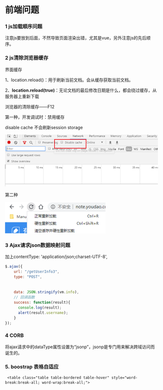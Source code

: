 # 前端问题

### 1 js加载顺序问题

注意js要放到后面，不然导致页面渲染出错，尤其是vue，另外注意js的先后顺序。



### 2 js清除浏览器缓存

界面缓存

1、location.reload()：用于刷新当前文档。会从缓存获取当前文档。

2、**location.reload(true)**：无论文档的最后修改日期是什么，都会绕过缓存，从服务器上重新下载



浏览器的清除缓存——F12

第一种，开发调试时：禁用缓存

disable cache 不会刷新session storage

![image.png](images/console.png)

第二种

![image.png](images/clearcache.png)



### 3 Ajax请求json数据映射问题

加上contentType: 'application/json;charset-UTF-8',

```javascript
$.ajax({
    url: "/getUserInfo3",
    type: "POST",


    data: JSON.stringify(vm.info),
    // 回调函数
    success: function(result){
      console.log(result);
      alert(result.username);
    }
});
```



### 4 CORB

将ajax请求中的dataType属性设置为“jsonp”，jsonp是专门用来解决跨域访问而诞生的。



### 5. boostrap 表格自适应

```
 <table class="table table-bordered table-hover" style="word-break:break-all; word-wrap:break-all;">
```